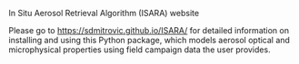 In Situ Aerosol Retrieval Algorithm (ISARA) website

Please go to https://sdmitrovic.github.io/ISARA/ for detailed information on installing and using this Python package, which models aerosol optical and microphysical properties
using field campaign data the user provides. 
